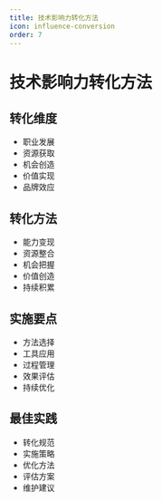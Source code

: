 ```yaml
---
title: 技术影响力转化方法
icon: influence-conversion
order: 7
---
```


# 技术影响力转化方法

## 转化维度
- 职业发展
- 资源获取
- 机会创造
- 价值实现
- 品牌效应

## 转化方法
- 能力变现
- 资源整合
- 机会把握
- 价值创造
- 持续积累

## 实施要点
- 方法选择
- 工具应用
- 过程管理
- 效果评估
- 持续优化

## 最佳实践
- 转化规范
- 实施策略
- 优化方法
- 评估方案
- 维护建议
